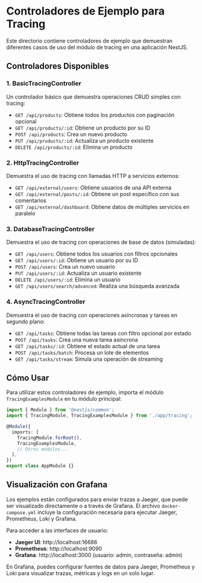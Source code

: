 # Controladores de Ejemplo para Tracing

Este directorio contiene controladores de ejemplo que demuestran diferentes casos de uso del módulo de tracing en una aplicación NestJS.

## Controladores Disponibles

### 1. BasicTracingController

Un controlador básico que demuestra operaciones CRUD simples con tracing:

- `GET /api/products`: Obtiene todos los productos con paginación opcional
- `GET /api/products/:id`: Obtiene un producto por su ID
- `POST /api/products`: Crea un nuevo producto
- `PUT /api/products/:id`: Actualiza un producto existente
- `DELETE /api/products/:id`: Elimina un producto

### 2. HttpTracingController

Demuestra el uso de tracing con llamadas HTTP a servicios externos:

- `GET /api/external/users`: Obtiene usuarios de una API externa
- `GET /api/external/posts/:id`: Obtiene un post específico con sus comentarios
- `GET /api/external/dashboard`: Obtiene datos de múltiples servicios en paralelo

### 3. DatabaseTracingController

Demuestra el uso de tracing con operaciones de base de datos (simuladas):

- `GET /api/users`: Obtiene todos los usuarios con filtros opcionales
- `GET /api/users/:id`: Obtiene un usuario por su ID
- `POST /api/users`: Crea un nuevo usuario
- `PUT /api/users/:id`: Actualiza un usuario existente
- `DELETE /api/users/:id`: Elimina un usuario
- `GET /api/users/search/advanced`: Realiza una búsqueda avanzada

### 4. AsyncTracingController

Demuestra el uso de tracing con operaciones asíncronas y tareas en segundo plano:

- `GET /api/tasks`: Obtiene todas las tareas con filtro opcional por estado
- `POST /api/tasks`: Crea una nueva tarea asíncrona
- `GET /api/tasks/:id`: Obtiene el estado actual de una tarea
- `POST /api/tasks/batch`: Procesa un lote de elementos
- `GET /api/tasks/stream`: Simula una operación de streaming

## Cómo Usar

Para utilizar estos controladores de ejemplo, importa el módulo `TracingExamplesModule` en tu módulo principal:

```typescript
import { Module } from '@nestjs/common';
import { TracingModule, TracingExamplesModule } from './app/tracing';

@Module({
  imports: [
    TracingModule.forRoot(),
    TracingExamplesModule,
    // Otros módulos...
  ],
})
export class AppModule {}
```

## Visualización con Grafana

Los ejemplos están configurados para enviar trazas a Jaeger, que puede ser visualizado directamente o a través de Grafana. El archivo `docker-compose.yml` incluye la configuración necesaria para ejecutar Jaeger, Prometheus, Loki y Grafana.

Para acceder a las interfaces de usuario:

- **Jaeger UI**: http://localhost:16686
- **Prometheus**: http://localhost:9090
- **Grafana**: http://localhost:3000 (usuario: admin, contraseña: admin)

En Grafana, puedes configurar fuentes de datos para Jaeger, Prometheus y Loki para visualizar trazas, métricas y logs en un solo lugar.